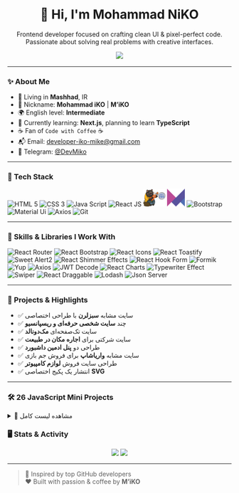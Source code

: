 <h1 align="center">👋 Hi, I'm Mohammad NiKO</h1>
<p align="center">
  Frontend developer focused on crafting clean UI & pixel-perfect code. Passionate about solving real problems with creative interfaces.
</p>

<div align="center">
  <img src="/typing.gif" width="350px" style="max-width: 100%;" />
</div>

---

### ✨ About Me

- 📍 Living in **Mashhad**, IR
- 💬 Nickname: **Mohammad iKO** | **M’iKO**  
- 🌍 English level: **Intermediate**  
- 🚀 Currently learning: **Next.js**, planning to learn **TypeScript**  
- ☕ Fan of `Code with Coffee` ☕  
- 📬 Email: [developer-iko-mike@gmail.com](mailto:developer-iko-mike@gmail.com)  
- 💬 Telegram: [@DevMiko](https://t.me/DevMiko)  

---

### 🔧 Tech Stack

<p align="left">
  <img src="https://cdn.jsdelivr.net/gh/devicons/devicon/icons/html5/html5-original.svg" width="40" title="HTML 5" />
  <img src="https://cdn.jsdelivr.net/gh/devicons/devicon/icons/css3/css3-original.svg" width="40" title="CSS 3" />
  <img src="https://cdn.jsdelivr.net/gh/devicons/devicon/icons/javascript/javascript-original.svg" width="40" title="Java Script" />
  <img src="https://cdn.jsdelivr.net/gh/devicons/devicon/icons/react/react-original.svg" width="40" title="React JS" />
  <img src="./zustand.png" width="50" title="Zustand" />
  <img src="./framerMotion.png" width="40" title="Framer Motion" />
  <img src="https://cdn.jsdelivr.net/gh/devicons/devicon/icons/bootstrap/bootstrap-original.svg" width="40" title="Bootstrap" />
  <img src="https://cdn.jsdelivr.net/gh/devicons/devicon/icons/materialui/materialui-original.svg" width="40" title="Material Ui" />
  <img src="https://cdn.jsdelivr.net/gh/devicons/devicon/icons/axios/axios-plain.svg" width="40" title="Axios" />
  <img src="https://cdn.jsdelivr.net/gh/devicons/devicon/icons/git/git-original.svg" width="40" title="Git" />
</p>

---

### 🎯 Skills & Libraries I Work With

<p align="left"> <img src="https://img.shields.io/badge/react_router-CA4245?style=for-the-badge&logo=react-router&logoColor=white" title="React Router" /> <img src="https://img.shields.io/badge/react_bootstrap-7952B3?style=for-the-badge&logo=bootstrap&logoColor=white" title="React Bootstrap" /> <img src="https://img.shields.io/badge/react_icons-61DAFB?style=for-the-badge&logo=react&logoColor=white" title="React Icons" /> <img src="https://img.shields.io/badge/react_toastify-4CAF50?style=for-the-badge&logo=react&logoColor=white" title="React Toastify" /> <img src="https://img.shields.io/badge/sweetalert2-FF5C5C?style=for-the-badge&logo=sweetalert2&logoColor=white" title="Sweet Alert2" /> <img src="https://img.shields.io/badge/react_shimmer_Effects-8E44AD?style=for-the-badge&logo=react&logoColor=white" title="React Shimmer Effects" /> <img src="https://img.shields.io/badge/react_hook_form-EC5990?style=for-the-badge&logo=reacthookform&logoColor=white" title="React Hook Form" /> <img src="https://img.shields.io/badge/formik-000000?style=for-the-badge&logo=formik&logoColor=white" title="Formik" /> <img src="https://img.shields.io/badge/yup-4B5563?style=for-the-badge&logo=yup&logoColor=white" title="Yup" /> <img src="https://img.shields.io/badge/axios-5A29E4?style=for-the-badge&logo=axios&logoColor=white" title="Axios" /> <img src="https://img.shields.io/badge/jwt_decode-000000?style=for-the-badge&logo=jsonwebtokens&logoColor=white" title="JWT Decode" /> <img src="https://img.shields.io/badge/recharts-FF6384?style=for-the-badge&logo=recharts&logoColor=white" title="React Charts" /> <img src="https://img.shields.io/badge/typewriter_effect-000000?style=for-the-badge&logo=typewriter&logoColor=white" title="Typewriter Effect" /> <img src="https://img.shields.io/badge/swiper-6332F6?style=for-the-badge&logo=swiper&logoColor=white" title="Swiper" /> <img src="https://img.shields.io/badge/react_draggable-FFC300?style=for-the-badge&logo=react&logoColor=black" title="React Draggable" /> <img src="https://img.shields.io/badge/lodash-3492FF?style=for-the-badge&logo=lodash&logoColor=white" title="Lodash" /> <img src="https://img.shields.io/badge/json_server-000000?style=for-the-badge&logo=json&logoColor=white" title="Json Server" /> </p>



---

### 🧠 Projects & Highlights

- ✅ سایت مشابه **سبزلرن** با طراحی اختصاصی  
- ✅ چند **سایت شخصی حرفه‌ای و ریسپانسیو**  
- ✅ سایت تک‌صفحه‌ای **مک‌دونالد**  
- ✅ سایت شرکتی برای **اجاره مکان در طبیعت**  
- ✅ طراحی دو **پنل ادمین داشبورد**  
- ✅ سایت مشابه **واریاشاپ** برای فروش جم بازی  
- ✅ طراحی سایت فروش **لوازم کامپیوتر**  
- ✅ انتشار یک پکیج اختصاصی **SVG**

---

### 🛠 26 JavaScript Mini Projects

<details>
<summary>📂 مشاهده لیست کامل</summary>

```

1. AboutKey         10. LoadingBeforeSite    19. Profile
2. BookList         11. MakeLorem            20. Random-BG
3. BoxRandomImage   12. multiplay            21. RegEx
4. BuyTickets       13. MusicPlayer          22. RightClickMenu
5. Convert-C-To-F   14. MusicPlayer2         23. SearchBoxCoustomTitle
6. GetUsersRandom   15. NoteApp              24. ShoesShop
7. InputMaxLengh    16. NoteApp2             25. ThemeSwitcher
8. KeyBoard         17. Pageitions           26. TodoList
9. LightRange       18. PasswordToggle

```

</details>

### 🖥 Stats & Activity

<p align="center">
  <img src="https://github-readme-stats.vercel.app/api?username=developer-iko-mike&show_icons=true&theme=radical" width="450" />
  <img src="https://github-readme-stats.vercel.app/api/top-langs/?username=developer-iko-mike&layout=compact&theme=radical" width="350" />
</p>

---

> 🧠 Inspired by top GitHub developers  
> ❤️ Built with passion & coffee by **M’iKO**
